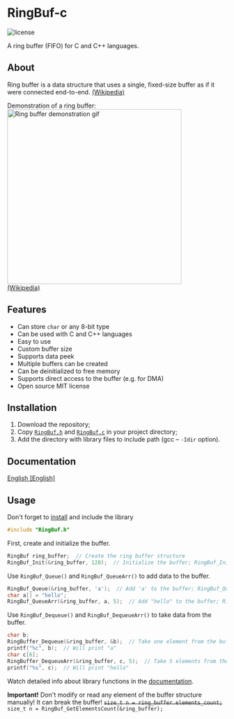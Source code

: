# RingBuf-c

![license](https://img.shields.io/github/license/t1m013y/RingBuf-c)

A ring buffer (FIFO) for C and C++ languages. 

## About
Ring buffer is a data structure that uses a single, fixed-size buffer as if it were connected end-to-end. [\(Wikipedia\)](https://en.wikipedia.org/wiki/Circular_buffer)

Demonstration of a ring buffer:  
<img src="https://upload.wikimedia.org/wikipedia/commons/f/fd/Circular_Buffer_Animation.gif" alt="Ring buffer demonstration gif" width=400></img>  
[\(Wikipedia\)](https://en.wikipedia.org/wiki/Circular_buffer)

## Features
* Can store `char` or any 8-bit type
* Can be used with C and C++ languages
* Easy to use
* Custom buffer size
* Supports data peek
* Multiple buffers can be created
* Can be deinitialized to free memory
* Supports direct access to the buffer (e.g. for DMA)
* Open source MIT license

## Installation
1. Download the repository; 
2. Copy [`RingBuf.h`](src/RingBuf.h) and [`RingBuf.c`](src/RingBuf.c) in your project directory; 
3. Add the directory with library files to include path (gcc – `-Idir` option). 

## Documentation
[English \[English\]](DOCS.md)

## Usage
Don't forget to [install](#Installation) and include the library
```c
#include "RingBuf.h"
```

First, create and initialize the buffer. 
```c
RingBuf ring_buffer;  // Create the ring buffer structure
RingBuf_Init(&ring_buffer, 128);  // Initialize the buffer; RingBuf_Init(pointer to buffer, buffer size)
```

Use `RingBuf_Queue()` and `RingBuf_QueueArr()` to add data to the buffer. 
```c
RingBuf_Queue(&ring_buffer, 'a');  // Add 'a' to the buffer; RingBuf_Queue(pointer to buffer, data)
char a[] = "hello";
RingBuf_QueueArr(&ring_buffer, a, 5);  // Add "hello" to the buffer; RingBuf_QueueArr(pointer to buffer, pointer to data array, data size)
```

Use `RingBuf_Dequeue()` and `RingBuf_DequeueArr()` to take data from the buffer. 
```c
char b;
RingBuffer_Dequeue(&ring_buffer, &b);  // Take one element from the buffer and save to b; RingBuffer_Dequeue(pointer to buffer, pointer to variable to save)
printf("%c", b);  // Will print "a"
char c[6];
RingBuffer_DequeueArr(&ring_buffer, c, 5);  // Take 5 elements from the buffer and save to c; RingBuffer_DequeueArr(pointer to buffer, pointer to array to save, data size)
printf("%s", c);  // Will print "hello"
```

Watch detailed info about library functions in the [documentation](#Documentation).

**Important!** Don't modify or read any element of the buffer structure manually! It can break the buffer! ~~`size_t n = ring_buffer.elements_count;`~~ `size_t n = RingBuf_GetElementsCount(&ring_buffer);`
